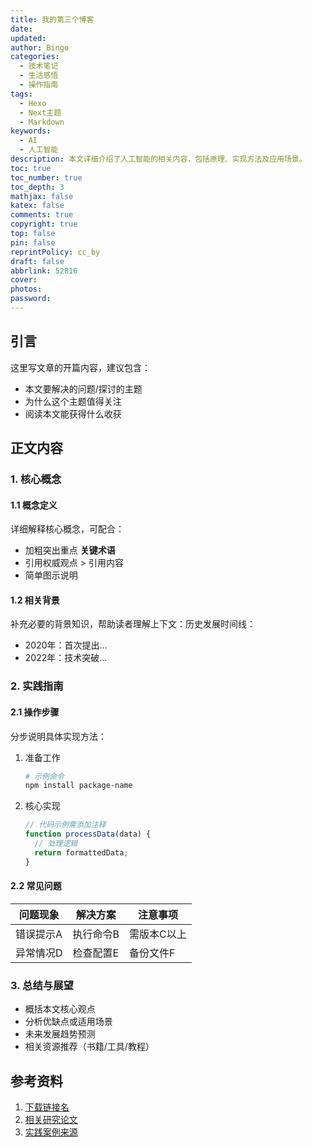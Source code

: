 ```yaml
---
title: 我的第三个博客
date:
updated:
author: Bingo
categories:
  - 技术笔记
  - 生活感悟
  - 操作指南
tags:
  - Hexo
  - Next主题
  - Markdown
keywords:
  - AI
  - 人工智能
description: 本文详细介绍了人工智能的相关内容，包括原理、实现方法及应用场景。
toc: true
toc_number: true
toc_depth: 3
mathjax: false
katex: false
comments: true
copyright: true
top: false
pin: false
reprintPolicy: cc_by
draft: false
abbrlink: 52816
cover:
photos:
password:
---
```


<!-- 
  📝 写作指南：
  1. 基础设置：
     - 发布前务必修改categories和tags，删除"未分类"和"无标签"
     - 每次更新文章后，手动同步updated字段时间

  2. 媒体资源：
     - 建议在source/images下创建covers（封面）和content（内容图）文件夹
     - 图片命名格式：文章标题小写+横线分隔，如"hello-world-1.jpg"

  3. 格式规范：
     - 标题层级：# 一级标题（仅1个）→ ## 二级标题 → ### 三级标题
     - 代码块需指定语言，如```javascript
     - 表格、公式等复杂格式建议先在Markdown编辑器中测试

  4. 发布流程：
     - 本地预览：hexo s
     - 部署命令：hexo clean && hexo g -d
-->

## 引言

这里写文章的开篇内容，建议包含：
- 本文要解决的问题/探讨的主题
- 为什么这个主题值得关注
- 阅读本文能获得什么收获

## 正文内容

### 1. 核心概念

#### 1.1 概念定义

详细解释核心概念，可配合：
- 加粗突出重点 **关键术语**
- 引用权威观点 > 引用内容
- 简单图示说明

#### 1.2 相关背景

补充必要的背景知识，帮助读者理解上下文：历史发展时间线：
- 2020年：首次提出...
- 2022年：技术突破...

### 2. 实践指南

#### 2.1 操作步骤

分步说明具体实现方法：

1. 准备工作
   ```bash
   # 示例命令
   npm install package-name
   ```

2. 核心实现
   ```javascript
   // 代码示例需添加注释
   function processData(data) {
     // 处理逻辑
     return formattedData;
   }
   ```

#### 2.2 常见问题

| 问题现象 | 解决方案 | 注意事项 |
|----------|----------|----------|
| 错误提示A | 执行命令B | 需版本C以上 |
| 异常情况D | 检查配置E | 备份文件F |

### 3. 总结与展望

- 概括本文核心观点
- 分析优缺点或适用场景
- 未来发展趋势预测
- 相关资源推荐（书籍/工具/教程）

## 参考资料

1. [下载链接名](/download/lee_ai_agent_tutorial.pdf)
2. [相关研究论文](链接地址)
3. [实践案例来源](案例链接)
